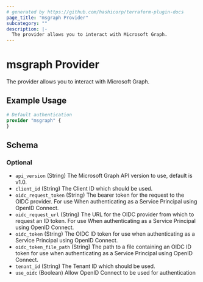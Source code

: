 ```yaml
---
# generated by https://github.com/hashicorp/terraform-plugin-docs
page_title: "msgraph Provider"
subcategory: ""
description: |-
  The provider allows you to interact with Microsoft Graph.
---
```


# msgraph Provider

The provider allows you to interact with Microsoft Graph.

## Example Usage

```terraform
# Default authentication
provider "msgraph" {
}
```

<!-- schema generated by tfplugindocs -->
## Schema

### Optional

- `api_version` (String) The Microsoft Graph API version to use, default is v1.0.
- `client_id` (String) The Client ID which should be used.
- `oidc_request_token` (String) The bearer token for the request to the OIDC provider. For use When authenticating as a Service Principal using OpenID Connect.
- `oidc_request_url` (String) The URL for the OIDC provider from which to request an ID token. For use When authenticating as a Service Principal using OpenID Connect.
- `oidc_token` (String) The OIDC ID token for use when authenticating as a Service Principal using OpenID Connect.
- `oidc_token_file_path` (String) The path to a file containing an OIDC ID token for use when authenticating as a Service Principal using OpenID Connect.
- `tenant_id` (String) The Tenant ID which should be used.
- `use_oidc` (Boolean) Allow OpenID Connect to be used for authentication
